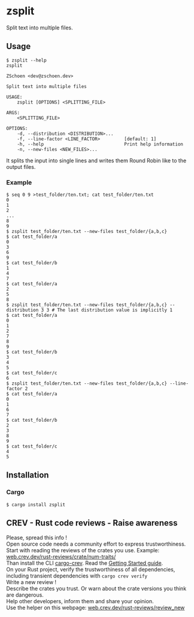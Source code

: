 # zsplit

Split text into multiple files.

## Usage

```console
$ zsplit --help
zsplit

ZSchoen <dev@zschoen.dev>

Split text into multiple files

USAGE:
    zsplit [OPTIONS] <SPLITTING_FILE>

ARGS:
    <SPLITTING_FILE>

OPTIONS:
    -d, --distribution <DISTRIBUTION>...
    -f, --line-factor <LINE_FACTOR>         [default: 1]
    -h, --help                              Print help information
    -n, --new-files <NEW_FILES>...
```

It splits the input into single lines and writes them Round Robin like to the output files.

### Example

```console
$ seq 0 9 >test_folder/ten.txt; cat test_folder/ten.txt
0
1
2
...
8
9
$ zsplit test_folder/ten.txt --new-files test_folder/{a,b,c}
$ cat test_folder/a
0
3
6
9
$ cat test_folder/b
1
4
7
$ cat test_folder/a
2
5
8
$ zsplit test_folder/ten.txt --new-files test_folder/{a,b,c} --distribution 3 3 # The last distribution value is implicitly 1
$ cat test_folder/a
0
1
2
7
8
9
$ cat test_folder/b
3
4
5
$ cat test_folder/c
6
$ zsplit test_folder/ten.txt --new-files test_folder/{a,b,c} --line-factor 2
$ cat test_folder/a
0
1
6
7
$ cat test_folder/b
2
3
8
9
$ cat test_folder/c
4
5
```

## Installation

### Cargo

```console
$ cargo install zsplit
```

## CREV - Rust code reviews - Raise awareness

Please, spread this info !\
Open source code needs a community effort to express trustworthiness.\
Start with reading the reviews of the crates you use. Example: [web.crev.dev/rust-reviews/crate/num-traits/](https://web.crev.dev/rust-reviews/crate/num-traits/) \
Than install the CLI [cargo-crev](https://github.com/crev-dev/cargo-crev)\. Read the [Getting Started guide](https://github.com/crev-dev/cargo-crev/blob/master/cargo-crev/src/doc/getting_started.md). \
On your Rust project, verify the trustworthiness of all dependencies, including transient dependencies with `cargo crev verify`\
Write a new review ! \
Describe the crates you trust. Or warn about the crate versions you think are dangerous.\
Help other developers, inform them and share your opinion.\
Use the helper on this webpage: [web.crev.dev/rust-reviews/review_new](https://web.crev.dev/rust-reviews/review_new)

